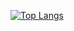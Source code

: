 [![Top Langs](https://github-readme-stats.vercel.app/api/top-langs/?username=alexeysot&layout=compact)](https://github.com/anuraghazra/github-readme-stats)
